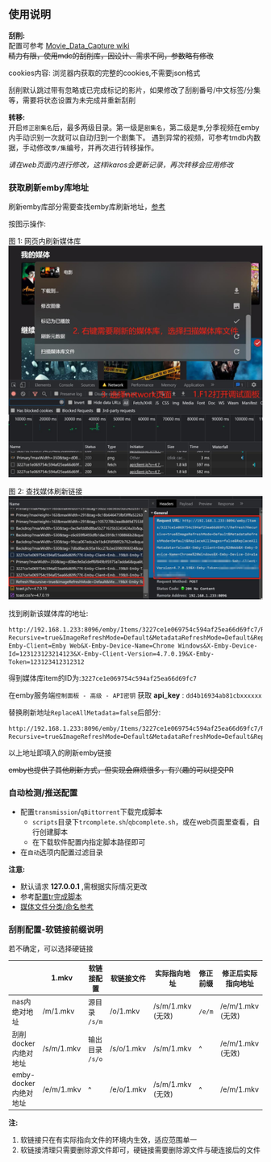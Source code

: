 
## 使用说明

__刮削:__<br>
配置可参考 [Movie_Data_Capture wiki](https://github.com/yoshiko2/Movie_Data_Capture/wiki)<br>
~~精力有限，使用mdc的刮削库，因设计、需求不同，参数略有修改~~

cookies内容: 浏览器内获取的完整的cookies,不需要json格式

刮削默认跳过带有忽略或已完成标记的影片，如果修改了刮削番号/中文标签/分集等，需要将状态设置为未完成并重新刮削

__转移:__<br>
开启`修正剧集名`后，最多两级目录。第一级是`剧集名`，第二级是`季`,分季视频在emby内手动识别一次就可以自动归到一个剧集下。
遇到异常的视频，可参考tmdb内数据，手动修改`季/集`编号，并再次进行转移操作。

_请在web页面内进行修改，这样ikaros会更新记录，再次转移会应用修改_

### 获取刷新emby库地址

刷新emby库部分需要查找emby库刷新地址，[参考](https://emby.media/community/index.php?/topic/50862-trigger-a-library-rescan-via-cmd-line/&do=findComment&comment=487929)

按图示操作:

图 1: 网页内刷新媒体库<br>
<img src="imgs/emby1.jpg" alt="emby-1" width="600"/>

图 2: 查找媒体刷新链接<br>
<img src="imgs/emby2.jpg" alt="emby-1" width="600"/>

找到刷新该媒体库的地址:
```
http://192.168.1.233:8096/emby/Items/3227ce1e069754c594af25ea66d69fc7/Refresh?Recursive=true&ImageRefreshMode=Default&MetadataRefreshMode=Default&ReplaceAllImages=false&ReplaceAllMetadata=false&X-Emby-Client=Emby Web&X-Emby-Device-Name=Chrome Windows&X-Emby-Device-Id=123123123214123&X-Emby-Client-Version=4.7.0.19&X-Emby-Token=123123412312312
```

得到媒体库item的ID为:`3227ce1e069754c594af25ea66d69fc7`

在emby服务端`控制面板 - 高级 - API密钥` 获取 __api_key__ : `dd4b16934ab81cbxxxxxx`

替换刷新地址`ReplaceAllMetadata=false`后部分:
```
http://192.168.1.233:8096/emby/Items/3227ce1e069754c594af25ea66d69fc7/Refresh?Recursive=true&ImageRefreshMode=Default&MetadataRefreshMode=Default&ReplaceAllImages=false&ReplaceAllMetadata=false&api_key=dd4b16934ab81cbxxxxxx
```

以上地址即填入的刷新emby链接

~~emby也提供了其他刷新方式，但实现会麻烦很多，有兴趣的可以提交PR~~

### 自动检测/推送配置

- 配置`transmission`/`qBittorrent`下载完成脚本
  - `scripts`目录下`trcomplete.sh`/`qbcomplete.sh`，或在web页面里查看，自行创建脚本
  - 在下载软件配置内指定脚本路径即可
- 在`自动`选项内配置过滤目录


__注意:__ 
- 默认请求 __127.0.0.1__ ,需根据实际情况更改
- 参考[配置tr完成脚本](https://github.com/ronggang/transmission-web-control/wiki/About-script-torrent-done-filename)
- [媒体文件分类/命名参考](https://suwmlee.github.io/posts/2021/12/05/%E5%AA%92%E4%BD%93%E6%96%87%E4%BB%B6%E5%91%BD%E5%90%8D.html)

### 刮削配置-软链接前缀说明

若不确定，可以选择硬链接

|                       | 1.mkv      | 软链接配置      | 软链接文件 | 实际指向地址      | 修正前缀 | 修正后实际指向地址 |
| --------------------- | ---------- | --------------- | ---------- | ----------------- | -------- | ------------------ |
| nas内绝对地址         | /m/1.mkv   | 源目录 `/s/m`   | /o/1.mkv   | /s/m/1.mkv (无效) | `/e/m`   | /e/m/1.mkv (无效)  |
| 刮削docker内绝对地址  | /s/m/1.mkv | 输出目录 `/s/o` | /s/o/1.mkv | /s/m/1.mkv        | ^        | /e/m/1.mkv (无效)  |
| emby-docker内绝对地址 | /e/m/1.mkv | ^               | /e/o/1.mkv | /s/m/1.mkv (无效) | ^        | /e/m/1.mkv         |

__注:__
1. 软链接只在有实际指向文件的环境内生效，适应范围单一
2. 软链接清理只需要删除源文件即可，硬链接需要删除源文件与硬连接后的文件
